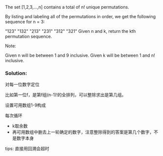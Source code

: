 The set [1,2,3,...,n] contains a total of n! unique permutations.

By listing and labeling all of the permutations in order, we get the following sequence for n = 3:

"123"
"132"
"213"
"231"
"312"
"321"
Given n and k, return the kth permutation sequence.

Note:

Given n will be between 1 and 9 inclusive.
Given k will be between 1 and n! inclusive.

### Solution:

对每一位数字定位

比如第一位f，是第f组(n-1)!的全排列，可以整除求出是第几组。

设置可用数组1-9构成

每次循环

- k取余数
- 再可用数组中删去上一轮确定的数字，注意整除得到的答案是第几个数字，不是数字本身

tips: 直接用回溯会超时